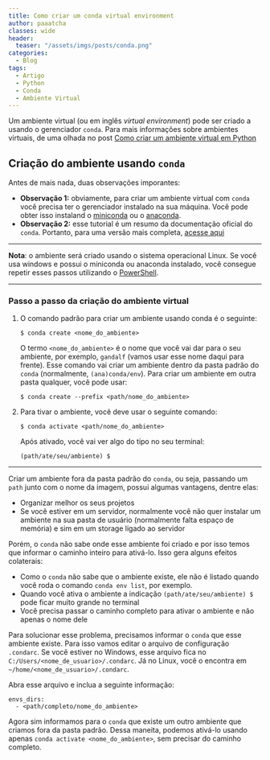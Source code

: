 ```yaml
---
title: Como criar um conda virtual environment
author: paaatcha
classes: wide
header:
  teaser: "/assets/imgs/posts/conda.png"
categories:
  - Blog
tags:
  - Artigo
  - Python
  - Conda
  - Ambiente Virtual
---
```


Um ambiente virtual (ou em inglês _virtual environment_) pode ser criado a usando o gerenciador `conda`. Para mais informações sobre ambientes virtuais, de uma olhada no post [Como criar um ambiente virtual em Python](http://pachecoandre.com.br/2021/09/13/como-criar-python-env.html)

## Criação do ambiente usando `conda`

Antes de mais nada, duas observações imporantes:

- **Observação 1:** obviamente, para criar um ambiente virtual com `conda` você precisa ter o gerenciador instalado na sua máquina. Você pode obter isso instaland o [miniconda](https://docs.conda.io/en/latest/miniconda.html#installing) ou o [anaconda](https://www.anaconda.com/products/individual).
- **Observação 2:** esse tutorial é um resumo da documentação oficial do `conda`. Portanto, para uma versão mais completa, [acesse aqui](https://docs.conda.io/projects/conda/en/latest/user-guide/tasks/manage-environments.html#specifying-a-location-for-an-environmenthttps://docs.conda.io/projects/conda/en/latest/user-guide/tasks/manage-environments.html#specifying-a-location-for-an-environment)

---

**Nota**: o ambiente será criado usando o sistema operacional Linux. Se você usa windows e possui o miniconda ou anaconda instalado, você consegue repetir esses passos utilizando o [PowerShell](https://docs.microsoft.com/en-us/powershell/).

---

### Passo a passo da criação do ambiente virtual

1. O comando padrão para criar um ambiente usando conda é o seguinte:

   ```
   $ conda create <nome_do_ambiente>
   ```

   O termo `<nome_do_ambiente>` é o nome que você vai dar para o seu ambiente, por exemplo, `gandalf` (vamos usar esse nome daqui para frente). Esse comando vai criar um ambiente dentro da pasta padrão do `conda` (normalmente, `(ana)conda/env`). Para criar um ambiente em outra pasta qualquer, você pode usar:

   ```
   $ conda create --prefix <path/nome_do_ambiente>
   ```

2. Para tivar o ambiente, você deve usar o seguinte comando:
   ```
   $ conda activate <path/nome_do_ambiente>
   ```
   Após ativado, você vai ver algo do tipo no seu terminal:
   ```
   (path/ate/seu/ambiente) $
   ```

---

Criar um ambiente fora da pasta padrão do `conda`, ou seja, passando um `path` junto com o nome da imagem, possui algumas vantagens, dentre elas:

- Organizar melhor os seus projetos
- Se você estiver em um servidor, normalmente você não quer instalar um ambiente na sua pasta de usuário (normalmente falta espaço de memória) e sim em um storage ligado ao servidor

Porém, o `conda` não sabe onde esse ambiente foi criado e por isso temos que informar o caminho inteiro para ativá-lo. Isso gera alguns efeitos colaterais:

- Como o `conda` não sabe que o ambiente existe, ele não é listado quando você roda o comando `conda env list`, por exemplo.
- Quando você ativa o ambiente a indicação `(path/ate/seu/ambiente) $` pode ficar muito grande no terminal
- Você precisa passar o caminho completo para ativar o ambiente e não apenas o nome dele

Para solucionar esse problema, precisamos informar o `conda` que esse ambiente existe. Para isso vamos editar o arquivo de configuração `.condarc`. Se você estiver no Windows, esse arquivo fica no `C:/Users/<nome_de_usuario>/.condarc`. Já no Linux, você o encontra em `~/home/<nome_de_usuario>/.condarc`.

Abra esse arquivo e inclua a seguinte informação:

```
envs_dirs:
  - <path/completo/nome_do_ambiente>
```

Agora sim informamos para o `conda` que existe um outro ambiente que criamos fora da pasta padrão. Dessa maneita, podemos ativá-lo usando apenas `conda activate <nome_do_ambiente>`, sem precisar do caminho completo.
